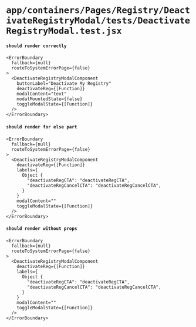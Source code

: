 # `app/containers/Pages/Registry/DeactivateRegistryModal/tests/DeactivateRegistryModal.test.jsx`

#### `should render correctly`

```
<ErrorBoundary
  fallback={null}
  routeToSystemErrorPage={false}
>
  <DeactivateRegistryModalComponent
    buttonLabel="Deactivate My Registry"
    deactivateReg={[Function]}
    modalContent="text"
    modalMountedState={false}
    toggleModalState={[Function]}
  />
</ErrorBoundary>
```

#### `should render for else part`

```
<ErrorBoundary
  fallback={null}
  routeToSystemErrorPage={false}
>
  <DeactivateRegistryModalComponent
    deactivateReg={[Function]}
    labels={
      Object {
        "deactivateRegCTA": "deactivateRegCTA",
        "deactivateRegCancelCTA": "deactivateRegCancelCTA",
      }
    }
    modalContent=""
    toggleModalState={[Function]}
  />
</ErrorBoundary>
```

#### `should render without props`

```
<ErrorBoundary
  fallback={null}
  routeToSystemErrorPage={false}
>
  <DeactivateRegistryModalComponent
    deactivateReg={[Function]}
    labels={
      Object {
        "deactivateRegCTA": "deactivateRegCTA",
        "deactivateRegCancelCTA": "deactivateRegCancelCTA",
      }
    }
    modalContent=""
    toggleModalState={[Function]}
  />
</ErrorBoundary>
```

